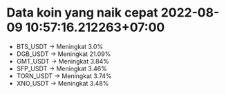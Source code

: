 # Data koin yang naik cepat 2022-08-09 10:57:16.212263+07:00

* BTS_USDT -> Meningkat 3.0%
* DGB_USDT -> Meningkat 21.09%
* GMT_USDT -> Meningkat 3.84%
* SFP_USDT -> Meningkat 3.46%
* TORN_USDT -> Meningkat 3.74%
* XNO_USDT -> Meningkat 3.48%
